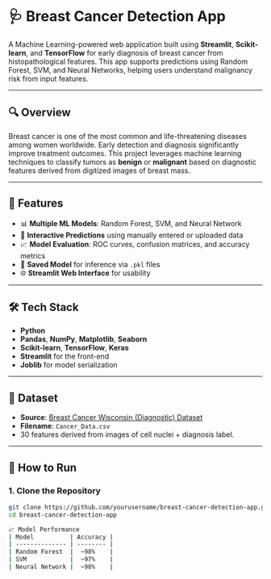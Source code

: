 # 🩺 Breast Cancer Detection App

A Machine Learning-powered web application built using **Streamlit**, **Scikit-learn**, and **TensorFlow** for early diagnosis of breast cancer from histopathological features. This app supports predictions using Random Forest, SVM, and Neural Networks, helping users understand malignancy risk from input features.

---

## 🔍 Overview

Breast cancer is one of the most common and life-threatening diseases among women worldwide. Early detection and diagnosis significantly improve treatment outcomes. This project leverages machine learning techniques to classify tumors as **benign** or **malignant** based on diagnostic features derived from digitized images of breast mass.

---

## 🚀 Features

- 📊 **Multiple ML Models**: Random Forest, SVM, and Neural Network
- 🔎 **Interactive Predictions** using manually entered or uploaded data
- 📈 **Model Evaluation**: ROC curves, confusion matrices, and accuracy metrics
- 💾 **Saved Model** for inference via `.pkl` files
- 🌐 **Streamlit Web Interface** for usability

---

## 🛠️ Tech Stack

- **Python**
- **Pandas**, **NumPy**, **Matplotlib**, **Seaborn**
- **Scikit-learn**, **TensorFlow**, **Keras**
- **Streamlit** for the front-end
- **Joblib** for model serialization

---

## 📂 Dataset

- **Source**: [Breast Cancer Wisconsin (Diagnostic) Dataset](https://www.kaggle.com/datasets/uciml/breast-cancer-wisconsin-data)
- **Filename**: `Cancer_Data.csv`
- 30 features derived from images of cell nuclei + diagnosis label.

---

## 🧪 How to Run

### 1. Clone the Repository

```bash
git clone https://github.com/yourusername/breast-cancer-detection-app.git
cd breast-cancer-detection-app

📈 Model Performance
| Model          | Accuracy |
| -------------- | -------- |
| Random Forest  |  ~98%    |
| SVM            |  ~97%    |
| Neural Network |  ~98%    |
